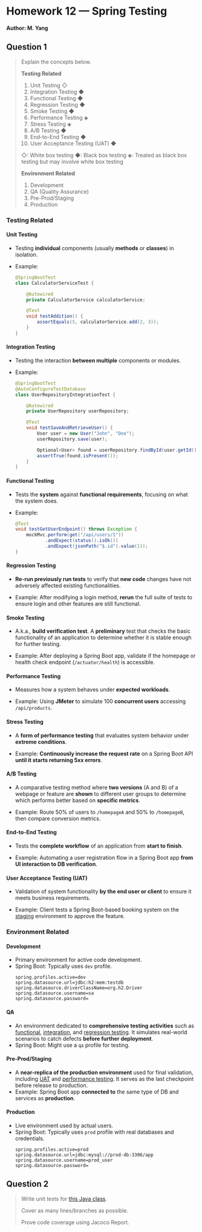# Homework 12 — Spring Testing
**Author: M. Yang**

## Question 1
> Explain the concepts below.
> 
> **Testing Related**
> 1. Unit Testing ◇
> 2. Integration Testing ◆
> 3. Functional Testing ◆
> 4. Regression Testing ◆
> 5. Smoke Testing ◆
> 6. Performance Testing ◈
> 7. Stress Testing ◈
> 8. A/B Testing ◆
> 9. End-to-End Testing ◆
> 10. User Acceptance Testing (UAT) ◆
>
> ◇: White box testing
> ◆: Black box testing
> ◈: Treated as black box testing but may involve white box testing
> 
> **Environment Related**
> 1. Development
> 2. QA (Quality Assurance)
> 3. Pre-Prod/Staging
> 4. Production

### Testing Related

#### Unit Testing
- Testing **individual** components (usually **methods** or **classes**) in isolation.

- Example:
    ```java
    @SpringBootTest
    class CalculatorServiceTest {
    
        @Autowired
        private CalculatorService calculatorService;
    
        @Test
        void testAddition() {
            assertEquals(5, calculatorService.add(2, 3));
        }
    }
    ```

#### Integration Testing
- Testing the interaction **between multiple** components or modules.

- Example:
    ```java
    @SpringBootTest
    @AutoConfigureTestDatabase
    class UserRepositoryIntegrationTest {
    
        @Autowired
        private UserRepository userRepository;
    
        @Test
        void testSaveAndRetrieveUser() {
            User user = new User("John", "Doe");
            userRepository.save(user);
    
            Optional<User> found = userRepository.findById(user.getId());
            assertTrue(found.isPresent());
        }
    }
    ```

#### Functional Testing
- Tests the **system** against **functional requirements**, focusing on what the system does.

- Example:
    ```java
    @Test
    void testGetUserEndpoint() throws Exception {
        mockMvc.perform(get("/api/users/1"))
               .andExpect(status().isOk())
               .andExpect(jsonPath("$.id").value(1));
    }
    ```

#### Regression Testing
- **Re-run previously run tests** to verify that **new code** changes have not adversely affected existing functionalities.

- Example: After modifying a login method, **rerun** the full suite of tests to ensure login and other features are still functional.

#### Smoke Testing
- A.k.a., **build verification test**.
A **preliminary** test that checks the basic functionality of an application to determine whether it is stable enough for further testing.

- Example: After deploying a Spring Boot app, validate if the homepage or health check endpoint (`/actuator/health`) is accessible.

#### Performance Testing
- Measures how a system behaves under **expected workloads**.

- Example: Using **JMeter** to simulate 100 **concurrent users** accessing `/api/products`.

#### Stress Testing
- A **form of performance testing** that evaluates system behavior under **extreme conditions**.

- Example: **Continuously increase the request rate** on a Spring Boot API **until it starts returning 5xx errors**.

#### A/B Testing
- A comparative testing method where **two versions** (A and B) of a webpage or feature are **shown** to different user groups to determine which performs better based on **specific metrics**.

- Example: Route 50% of users to `/homepageA` and 50% to `/homepageB`, then compare conversion metrics.

#### End-to-End Testing
- Tests the **complete workflow** of an application from **start to finish**.

- Example: Automating a user registration flow in a Spring Boot app **from UI interaction to DB verification**.

#### User Acceptance Testing (UAT)
- Validation of system functionality **by the end user or client** to ensure it meets business requirements.

- Example: Client tests a Spring Boot-based booking system on the [staging](#pre-prodstaging) environment to approve the feature.


### Environment Related

#### Development
- Primary environment for active code development.
- Spring Boot: Typically uses `dev` profile.
    ```properties
    spring.profiles.active=dev
    spring.datasource.url=jdbc:h2:mem:testdb
    spring.datasource.driverClassName=org.h2.Driver
    spring.datasource.username=sa
    spring.datasource.password=
    ```

#### QA
- An environment dedicated to **comprehensive testing activities** such as [functional](#functional-testing), [integration](#integration-testing), and [regression testing](#regression-testing).
It simulates real-world scenarios to catch defects **before further deployment**.
- Spring Boot: Might use a `qa` profile for testing.

#### Pre-Prod/Staging
- A **near-replica of the production environment** used for final validation, including [UAT](#user-acceptance-testing-uat) and [performance testing](#performance-testing).
It serves as the last checkpoint before release to production.
- Example: Spring Boot app **connected to** the same type of DB and services as **production**.

#### Production
- Live environment used by actual users.
- Spring Boot: Typically uses `prod` profile with real databases and credentials.
    ```properties
    spring.profiles.active=prod
    spring.datasource.url=jdbc:mysql://prod-db:3306/app
    spring.datasource.username=prod_user
    spring.datasource.password=
    ```


## Question 2
> Write unit tests for [this Java class](https://github.com/CTYue/springboot-redbook/blob/10_testing/src/main/java/com/chuwa/redbook/service/impl/CommentServiceImpl.java).
>
> Cover as many lines/branches as possible.
> 
> Prove code coverage using Jacoco Report.

